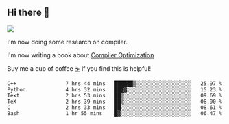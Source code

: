 


<!--
**liusy58/liusy58** is a ✨ _special_ ✨ repository because its `README.md` (this file) appears on your GitHub profile.

Here are some ideas to get you started:

- 🔭 I’m currently working on ...
- 🌱 I’m currently learning ...
- 👯 I’m looking to collaborate on ...
- 🤔 I’m looking for help with ...
- 💬 Ask me about ...
- 📫 How to reach me: ...
- 😄 Pronouns: ...
- ⚡ Fun fact: ...
-->
<!--
![](https://komarev.com/ghpvc/?username=liusy58&color=brightgreen&label=PROFILE+VIEWS)




- 🔭 I’m currently working on my .
- 📫 How to reach me:plz contact me by [email](liusy58@,ail2.sysu.edu.cn) or WeChat(LIUSIYU_58)
- 🏫 I'm an undergraduate in Sun-Yat-sen University majoring in the computer science. Expected to graduate in Spring 2021.
- 👯 I'm now interested in System such as OS, Compiler and Database. 
- 🤔 I’m looking for help with Database System.
-->

## Hi there 👋
![](https://komarev.com/ghpvc/?username=liusy58&color=brightgreen&label=PROFILE+VIEWS)



I'm now doing some research on compiler.

I'm now writing a book about [Compiler Optimization](https://github.com/liusy58/CompilerNotes) 

Buy me a cup of coffee [☕️](https://user-images.githubusercontent.com/45984215/202376581-4837a283-4812-4063-82bc-cc9c3101d3a5.jpg) if you find this is helpful!


 <!--START_SECTION:waka-->

```text
C++                7 hrs 44 mins   ██████▒░░░░░░░░░░░░░░░░░░   25.97 %
Python             4 hrs 32 mins   ███▓░░░░░░░░░░░░░░░░░░░░░   15.23 %
Text               2 hrs 53 mins   ██▒░░░░░░░░░░░░░░░░░░░░░░   09.69 %
TeX                2 hrs 39 mins   ██▒░░░░░░░░░░░░░░░░░░░░░░   08.90 %
C                  2 hrs 33 mins   ██░░░░░░░░░░░░░░░░░░░░░░░   08.61 %
Bash               1 hr 55 mins    █▓░░░░░░░░░░░░░░░░░░░░░░░   06.47 %
```

<!--END_SECTION:waka-->
